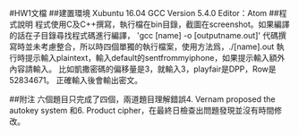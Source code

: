 #HW1文檔
##建置環境
Xubuntu 16.04 GCC Version 5.4.0 Editor：Atom
##程式說明
程式使用C及C++撰寫，執行檔在bin目錄，截圖在screenshot。如果編譯的話在子目錄尋找程式碼進行編譯，
'gcc [name] -o [outputname.out]'
代碼撰寫時並未考慮整合，所以時四個單獨的執行檔案，使用方法爲，./[name].out
執行時提示輸入plaintext，輸入default的sentfrommyiphone，如果提示輸入額外內容請輸入。
比如凱撒密碼的偏移量是3，就輸入3，playfair是DPP，Row是 52834671。
正確輸入後會輸出密文。

##附注
六個題目只完成了四個，兩道題目理解錯誤4.	Vernam proposed the autokey system
和6.	Product cipher，在最終日檢查出問題發現並沒有時間修改。
